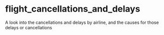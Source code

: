 # flight_cancellations_and_delays
A look into the cancellations and delays by airline, and the causes for those delays or cancellations
